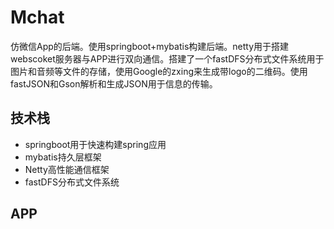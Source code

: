 # Mchat
仿微信App的后端。使用springboot+mybatis构建后端。netty用于搭建webscoket服务器与APP进行双向通信。搭建了一个fastDFS分布式文件系统用于图片和音频等文件的存储，使用Google的zxing来生成带logo的二维码。使用fastJSON和Gson解析和生成JSON用于信息的传输。
## 技术栈
 - springboot用于快速构建spring应用
 - mybatis持久层框架
 - Netty高性能通信框架
 - fastDFS分布式文件系统
 
 ## APP

 
